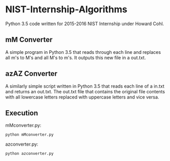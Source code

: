 # NIST-Internship-Algorithms
Python 3.5 code written for 2015-2016 NIST Internship under Howard Cohl.

## mM Converter
A simple program in Python 3.5 that reads through each line and replaces all m's to M's and all M's to m's. It outputs this new file in a out.txt.

## azAZ Converter
A similarly simple script written in Python 3.5 that reads each line of a in.txt and returns an out.txt. The out.txt file that contains the original file contents with all lowercase letters replaced with uppercase letters and vice versa.

## Execution
mMconverter.py:
```
python mMconverter.py
```

azconverter.py:
```
python azconverter.py
```
